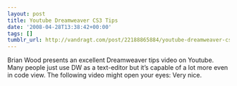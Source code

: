 ```yaml
---
layout: post
title: Youtube Dreamweaver CS3 Tips
date: '2008-04-28T13:38:42+00:00'
tags: []
tumblr_url: http://vandragt.com/post/22188865884/youtube-dreamweaver-cs3-tips
---
```

Brian Wood presents an excellent Dreamweaver tips video on Youtube. Many people just use DW as a text-editor but it’s capable of a lot more even in code view. The following video might open your eyes:    Very nice. 
